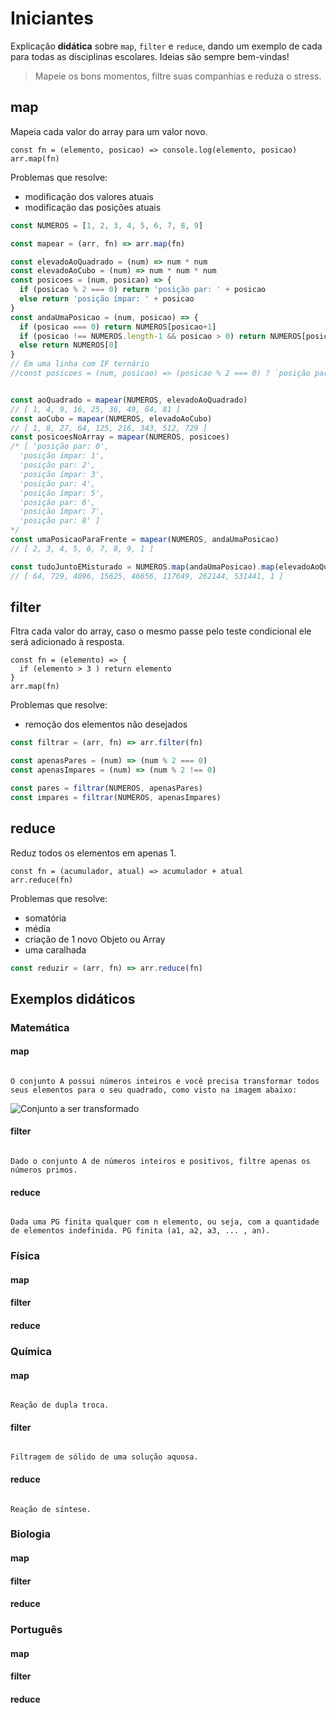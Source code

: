 # Iniciantes

Explicação **didática** sobre `map`, `filter` e `reduce`, dando um exemplo de cada para todas as disciplinas escolares. Ideias são sempre bem-vindas!

> Mapeie os bons momentos, filtre suas companhias e reduza o stress.

## map

Mapeia cada valor do array para um valor novo.

```
const fn = (elemento, posicao) => console.log(elemento, posicao)
arr.map(fn)
```

Problemas que resolve:

- modificação dos valores atuais
- modificação das posições atuais

```js
const NUMEROS = [1, 2, 3, 4, 5, 6, 7, 8, 9]

const mapear = (arr, fn) => arr.map(fn)

const elevadoAoQuadrado = (num) => num * num
const elevadoAoCubo = (num) => num * num * num
const posicoes = (num, posicao) => {
  if (posicao % 2 === 0) return 'posição par: ' + posicao
  else return 'posição ímpar: ' + posicao
}
const andaUmaPosicao = (num, posicao) => {
  if (posicao === 0) return NUMEROS[posicao+1]
  if (posicao !== NUMEROS.length-1 && posicao > 0) return NUMEROS[posicao+1]
  else return NUMEROS[0]
}
// Em uma linha com IF ternário
//const posicoes = (num, posicao) => (posicao % 2 === 0) ? `posição par: ${posicao}` : `posição ímpar: ${posicao}`


const aoQuadrado = mapear(NUMEROS, elevadoAoQuadrado)
// [ 1, 4, 9, 16, 25, 36, 49, 64, 81 ]
const aoCubo = mapear(NUMEROS, elevadoAoCubo)
// [ 1, 8, 27, 64, 125, 216, 343, 512, 729 ]
const posicoesNoArray = mapear(NUMEROS, posicoes)
/* [ 'posição par: 0',
  'posição ímpar: 1',
  'posição par: 2',
  'posição ímpar: 3',
  'posição par: 4',
  'posição ímpar: 5',
  'posição par: 6',
  'posição ímpar: 7',
  'posição par: 8' ]
*/
const umaPosicaoParaFrente = mapear(NUMEROS, andaUmaPosicao)
// [ 2, 3, 4, 5, 6, 7, 8, 9, 1 ]

const tudoJuntoEMisturado = NUMEROS.map(andaUmaPosicao).map(elevadoAoQuadrado).map(elevadoAoCubo)
// [ 64, 729, 4096, 15625, 46656, 117649, 262144, 531441, 1 ]
```

## filter

Fltra cada valor do array, caso o mesmo passe pelo teste condicional ele será adicionado à resposta.

```
const fn = (elemento) => {
  if (elemento > 3 ) return elemento
}
arr.map(fn)
```

Problemas que resolve:

- remoção dos elementos não desejados

```js
const filtrar = (arr, fn) => arr.filter(fn)

const apenasPares = (num) => (num % 2 === 0)
const apenasImpares = (num) => (num % 2 !== 0)

const pares = filtrar(NUMEROS, apenasPares)
const impares = filtrar(NUMEROS, apenasImpares)
```

## reduce

Reduz todos os elementos em apenas 1.

```
const fn = (acumulador, atual) => acumulador + atual
arr.reduce(fn)
```

Problemas que resolve:

- somatória
- média
- criação de 1 novo Objeto ou Array
- uma caralhada

```js
const reduzir = (arr, fn) => arr.reduce(fn)

```

## Exemplos didáticos

### Matemática

#### map

```

O conjunto A possui números inteiros e você precisa transformar todos seus elementos para o seu quadrado, como visto na imagem abaixo:

```

![Conjunto a ser transformado](https://raw.githubusercontent.com/suissa/blog/master/images/conjunto-map.jpg)

#### filter

```

Dado o conjunto A de números inteiros e positivos, filtre apenas os números primos.

```


#### reduce


```

Dada uma PG finita qualquer com n elemento, ou seja, com a quantidade de elementos indefinida. PG finita (a1, a2, a3, ... , an).

```


### Física

#### map

#### filter

#### reduce

### Química

#### map


```

Reação de dupla troca.

```


#### filter

```

Filtragem de sólido de uma solução aquosa.

```


#### reduce

```

Reação de síntese.

```

### Biologia

#### map

#### filter

#### reduce

### Português

#### map

#### filter

#### reduce